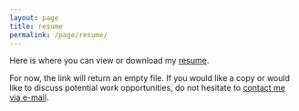 ```yaml
---
layout: page
title: resume
permalink: /page/resume/
---
```


Here is where you can view or download my [resume][1].

For now, the link will return an empty file.
If you would like a copy or would like to discuss potential work opportunities, do not hesitate to [contact me via e-mail](bloomfieldtm@gmail.com).

[1]:https://psibir.github.io/downloads/resume.pdf
